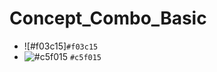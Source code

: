# Concept_Combo_Basic

- ![#f03c15]`#f03c15`
- ![#c5f015](https://via.placeholder.com/15/c5f015/000000?text=+) `#c5f015`

